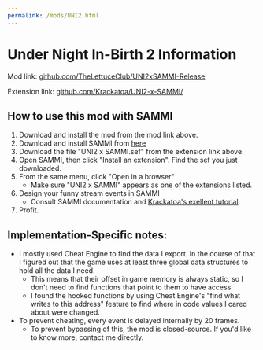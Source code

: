 ```yaml
---
permalink: /mods/UNI2.html
---
```

# Under Night In-Birth 2 Information
Mod link: [github.com/TheLettuceClub/UNI2xSAMMI-Release](https://github.com/TheLettuceClub/UNI2xSAMMI-Release)

Extension link: [github.com/Krackatoa/UNI2-x-SAMMI/](https://github.com/Krackatoa/UNI2-x-SAMMI/)

## How to use this mod with SAMMI
1. Download and install the mod from the mod link above.
2. Download and install SAMMI from [here](https://sammi.solutions)
3. Download the file "UNI2 x SAMMI.sef" from the extension link above.
4. Open SAMMI, then click "Install an extension". Find the sef you just downloaded.
5. From the same menu, click "Open in a browser"
    * Make sure "UNI2 x SAMMI" appears as one of the extensions listed.
6. Design your funny stream events in SAMMI
    * Consult SAMMI documentation and [Krackatoa's exellent tutorial](https://www.youtube.com/watch?v=Jdt871b644o).
7. Profit.

## Implementation-Specific notes:
* I mostly used Cheat Engine to find the data I export. In the course of that I figured out that the game uses at least three global data structures to hold all the data I need.
    * This means that their offset in game memory is always static, so I don't need to find functions that point to them to have access.
    * I found the hooked functions by using Cheat Engine's "find what writes to this address" feature to find where in code values I cared about were changed.
* To prevent cheating, every event is delayed internally by 20 frames.
    * To prevent bypassing of this, the mod is closed-source. If you'd like to know more, contact me directly.
